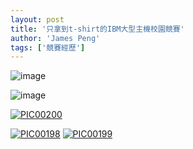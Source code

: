 ```yaml
---
layout: post
title: '只拿到t-shirt的IBM大型主機校園競賽'
author: 'James Peng'
tags: ['競賽經歷']
---
```


![image](http://lh6.ggpht.com/_AnTT9cbXdqY/SzZebIuvL4I/AAAAAAAAIfw/71kF6YQejgc/image9.png?imgmax=800 "image")

![image](http://lh5.ggpht.com/_AnTT9cbXdqY/SzZec4M30FI/AAAAAAAAIf0/MJ-2dP87Tk4/image8.png?imgmax=800 "image")

[![PIC00200](http://lh3.ggpht.com/_AnTT9cbXdqY/SzZef0fpAdI/AAAAAAAAIf8/XAZ8y4Gr6rQ/PIC00200_thumb.jpg?imgmax=800)](http://lh6.ggpht.com/_AnTT9cbXdqY/SzZefevqiZI/AAAAAAAAIf4/q7it1rVXHZo/PIC00200%5B2%5D.jpg?imgmax=800)

[![PIC00198](http://lh4.ggpht.com/_AnTT9cbXdqY/SzZeiH8JWaI/AAAAAAAAIgE/zAl8yt-uFgk/PIC00198_thumb.jpg?imgmax=800)](http://lh5.ggpht.com/_AnTT9cbXdqY/SzZehg_wR1I/AAAAAAAAIgA/Kk5ihYgC1Wo/PIC00198%5B2%5D.jpg?imgmax=800)
[![PIC00199](http://lh3.ggpht.com/_AnTT9cbXdqY/SzZekoWCQQI/AAAAAAAAIgQ/BPrpIl3BUKY/PIC00199_thumb.jpg?imgmax=800)](http://lh6.ggpht.com/_AnTT9cbXdqY/SzZekAITfgI/AAAAAAAAIgI/uoybM9DLoOM/PIC00199%5B2%5D.jpg?imgmax=800)

